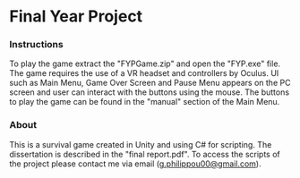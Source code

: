# Final Year Project
### Instructions
To play the game extract the "FYPGame.zip" and open the "FYP.exe" file. The game requires the use of a VR headset and controllers by Oculus. UI such as Main Menu, Game Over Screen and Pause Menu appears on the PC screen and user can interact with the buttons using the mouse. The buttons to play the game can be found in the "manual" section of the Main Menu.
### About
This is a survival game created in Unity and using C# for scripting. The dissertation is described in the "final report.pdf". To access the scripts of the project please contact me via email (g.philippou00@gmail.com).
